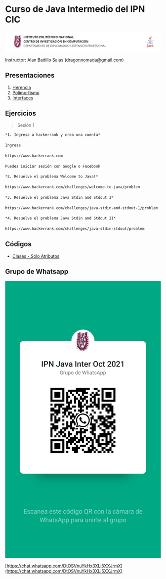 # Curso de Java Intermedio del IPN CIC

![Logo](./assets/logo.png)

Instructor: Alan Badillo Salas (dragonnomada@gmail.com)

## Presentaciones

1. [Herencia](https://slides.com/dragonnomada123/ipn-javai-herencia)
2. [Polimorfismo](https://slides.com/dragonnomada123/java-intermedio-polimorfismo)
3. [Interfaces](https://slides.com/dragonnomada123/java-intermedio-interfaces)

## Ejercicios

> Sesión 1

```txt
*1. Ingresa a hackerrank y crea una cuenta*

Ingresa

https://www.hackerrank.com

Puedes iniciar sesión con Google o Facebook

*2. Resuelve el problema Welcome to Java!*

https://www.hackerrank.com/challenges/welcome-to-java/problem

*3. Resuelve el problema Java Stdin and Stdout I*

https://www.hackerrank.com/challenges/java-stdin-and-stdout-1/problem

*4. Resuelve el problema Java Stdin and Stdout II*

https://www.hackerrank.com/challenges/java-stdin-stdout/problem
```

## Códigos

* [Clases - Sólo Atributos](https://replit.com/@DragonNomada/Clases-Solo-Atributos?v=1)

## Grupo de Whatsapp

![Whatsapp](./assets/whatsapp.jpeg)

[https://chat.whatsapp.com/DtOSVnuYkHx3XLi5XXJrmX](https://chat.whatsapp.com/DtOSVnuYkHx3XLi5XXJrmX)